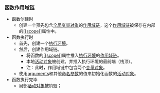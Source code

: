 



### 函数作用域链
- 函数创建时
    - 创建一个预先包含[全局变量对象]()的[作用域链]()，这个[作用域链]()被保存在内部的[&#91;&#91;scope&#93;&#93;]()属性中。
- 函数执行时
    - 首先，创建一个[执行环境]()。
    - 然后，创建作用域链。
        - 将函数的[&#91;&#91;scope&#93;&#93;]()属性推入[执行环境]()的[作用域链]()。
        - 本地[活动对象]()被创建，并推入执行环境的最前端（栈顶）。
        - 注：此时，作用域链中包含两个[变量对象]()。
    - 使用[arguments]()和其他[命名参数]()的值来初始化函数的[活动对象]()。
- 函数执行完毕
    - 局部[活动对象]()被销毁；